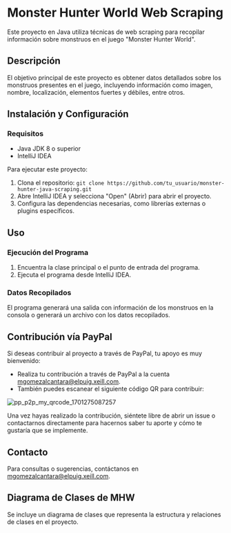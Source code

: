 # Monster Hunter World Web Scraping

Este proyecto en Java utiliza técnicas de web scraping para recopilar información sobre monstruos en el juego "Monster Hunter World".

## Descripción

El objetivo principal de este proyecto es obtener datos detallados sobre los monstruos presentes en el juego, incluyendo información como imagen, nombre, localización, elementos fuertes y débiles, entre otros.

## Instalación y Configuración

### Requisitos
- Java JDK 8 o superior
- IntelliJ IDEA

Para ejecutar este proyecto:

1. Clona el repositorio: `git clone https://github.com/tu_usuario/monster-hunter-java-scraping.git`
2. Abre IntelliJ IDEA y selecciona "Open" (Abrir) para abrir el proyecto.
3. Configura las dependencias necesarias, como librerías externas o plugins específicos.

## Uso

### Ejecución del Programa
1. Encuentra la clase principal o el punto de entrada del programa.
2. Ejecuta el programa desde IntelliJ IDEA.

### Datos Recopilados
El programa generará una salida con información de los monstruos en la consola o generará un archivo con los datos recopilados.

## Contribución vía PayPal

Si deseas contribuir al proyecto a través de PayPal, tu apoyo es muy bienvenido:

- Realiza tu contribución a través de PayPal a la cuenta [mgomezalcantara@elpuig.xeill.com](https://www.paypal.com).
- También puedes escanear el siguiente código QR para contribuir:

![pp_p2p_my_qrcode_1701275087257](https://github.com/McMiguel2004/webb/assets/132393740/48035fe0-e28b-4a11-8210-eed48cff6442)

Una vez hayas realizado la contribución, siéntete libre de abrir un issue o contactarnos directamente para hacernos saber tu aporte y cómo te gustaría que se implemente.


## Contacto

Para consultas o sugerencias, contáctanos en [mgomezalcantara@elpuig.xeill.com](mailto:correo@dominio.com).

## Diagrama de Clases de MHW

Se incluye un diagrama de clases que representa la estructura y relaciones de clases en el proyecto. 
